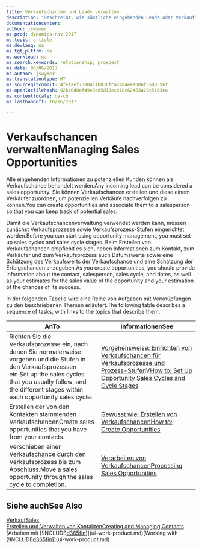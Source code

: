 ```yaml
---
title: Verkaufschancen und Leads verwalten
description: "Beschreibt, wie sämtliche eingehenden Leads oder Verkaufschancen in Dynamics NAV verwaltet werden und verknüpft die Verkaufschance mit einem Vertriebsmitarbeiter, um die potenziellen Verkäufe nachverfolgen zu können."
documentationcenter: 
author: jswymer
ms.prod: dynamics-nav-2017
ms.topic: article
ms.devlang: na
ms.tgt_pltfrm: na
ms.workload: na
ms.search.keywords: relationship, prospect
ms.date: 06/06/2017
ms.author: jswymer
ms.translationtype: HT
ms.sourcegitcommit: 4fefaef7380ac10836fcac404eea006f55d8556f
ms.openlocfilehash: 92b20d0ef49e3ed5d10ec218c62463a29c5163ea
ms.contentlocale: de-ch
ms.lasthandoff: 10/16/2017

---
```

# <a name="managing-sales-opportunities"></a><span data-ttu-id="68231-103">Verkaufschancen verwalten</span><span class="sxs-lookup"><span data-stu-id="68231-103">Managing Sales Opportunities</span></span>
<span data-ttu-id="68231-104">Alle eingehenden Informationen zu potenziellen Kunden können als Verkaufschance behandelt werden.</span><span class="sxs-lookup"><span data-stu-id="68231-104">Any incoming lead can be considered a sales opportunity.</span></span> <span data-ttu-id="68231-105">Sie können Verkaufschancen erstellen und diese einem Verkäufer zuordnen, um potenziellen Verkäufe nachverfolgen zu können.</span><span class="sxs-lookup"><span data-stu-id="68231-105">You can create opportunities and associate them to a salesperson so that you can keep track of potential sales.</span></span>

<span data-ttu-id="68231-106">Damit die Verkaufschancenverwaltung verwendet werden kann, müssen zunächst Verkaufsprozesse sowie Verkaufsprozess-Stufen eingerichtet werden.</span><span class="sxs-lookup"><span data-stu-id="68231-106">Before you can start using opportunity management, you must set up sales cycles and sales cycle stages.</span></span> <span data-ttu-id="68231-107">Beim Erstellen von Verkaufschancen empfiehlt es sich, neben Informationen zum Kontakt, zum Verkäufer und zum Verkaufsprozess auch Datumswerte sowie eine Schätzung des Verkaufswerts der Verkaufschance und eine Schätzung der Erfolgschancen anzugeben.</span><span class="sxs-lookup"><span data-stu-id="68231-107">As you create opportunities, you should provide information about the contact, salesperson, sales cycle, and dates, as well as your estimates for the sales value of the opportunity and your estimation of the chances of its success.</span></span>

<span data-ttu-id="68231-108">In der folgenden Tabelle wird eine Reihe von Aufgaben mit Verknüpfungen zu den beschriebenen Themen erläutert.</span><span class="sxs-lookup"><span data-stu-id="68231-108">The following table describes a sequence of tasks, with links to the topics that describe them.</span></span> 

| <span data-ttu-id="68231-109">An</span><span class="sxs-lookup"><span data-stu-id="68231-109">To</span></span> | <span data-ttu-id="68231-110">Informationen</span><span class="sxs-lookup"><span data-stu-id="68231-110">See</span></span> |
| --- | --- |
| <span data-ttu-id="68231-111">Richten Sie die Verkaufsprozesse ein, nach denen Sie normalerweise vorgehen und die Stufen in den Verkaufsprozessen ein.</span><span class="sxs-lookup"><span data-stu-id="68231-111">Set up the sales cycles that you usually follow, and the different stages within each opportunity sales cycle.</span></span> |<span data-ttu-id="68231-112">[Vorgehensweise: Einrichten von Verkaufschancen für Verkaufsprozesse und Prozess-Stufen](marketing-how-setup-opportunity-sales-cycles-stages.md)V</span><span class="sxs-lookup"><span data-stu-id="68231-112">[How to: Set Up Opportunity Sales Cycles and Cycle Stages](marketing-how-setup-opportunity-sales-cycles-stages.md)</span></span> |
| <span data-ttu-id="68231-113">Erstellen der von den Kontakten stammenden Verkaufschancen</span><span class="sxs-lookup"><span data-stu-id="68231-113">Create sales opportunities that you have from your contacts.</span></span> |[<span data-ttu-id="68231-114">Gewusst wie: Erstellen von Verkaufschancen</span><span class="sxs-lookup"><span data-stu-id="68231-114">How to: Create Opportunities</span></span>](marketing-how-create-opportunities.md) |
| <span data-ttu-id="68231-115">Verschieben einer Verkaufschance durch den Verkaufsprozess bis zum Abschluss.</span><span class="sxs-lookup"><span data-stu-id="68231-115">Move a sales opportunity through the sales cycle to completion.</span></span> |[<span data-ttu-id="68231-116">Verarbeiten von Verkaufschancen</span><span class="sxs-lookup"><span data-stu-id="68231-116">Processing Sales Opportunities</span></span>](marketing-processing-sales-opportunities.md) |

## <a name="see-also"></a><span data-ttu-id="68231-117">Siehe auch</span><span class="sxs-lookup"><span data-stu-id="68231-117">See Also</span></span>
[<span data-ttu-id="68231-118">Verkauf</span><span class="sxs-lookup"><span data-stu-id="68231-118">Sales</span></span>](sales-manage-sales.md)  
[<span data-ttu-id="68231-119">Erstellen und Verwalten von Kontakten</span><span class="sxs-lookup"><span data-stu-id="68231-119">Creating and Managing Contacts</span></span>](marketing-contacts.md)  
<span data-ttu-id="68231-120">[Arbeiten mit [!INCLUDE[d365fin](includes/d365fin_md.md)]](ui-work-product.md)</span><span class="sxs-lookup"><span data-stu-id="68231-120">[Working with [!INCLUDE[d365fin](includes/d365fin_md.md)]](ui-work-product.md)</span></span>

